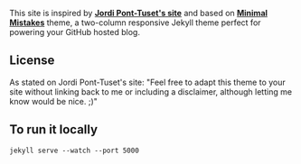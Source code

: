 

This site is inspired by **[Jordi Pont-Tuset's site](https://jponttuset.cat/)** and based on **[Minimal Mistakes](http://mmistakes.github.io/minimal-mistakes)** theme, a two-column responsive Jekyll theme perfect for powering your GitHub hosted blog.


## License
As stated on Jordi Pont-Tuset's site:
"Feel free to adapt this theme to your site without linking back to me or including a disclaimer, although letting me know would be nice. ;)"

## To run it locally
```
jekyll serve --watch --port 5000
```